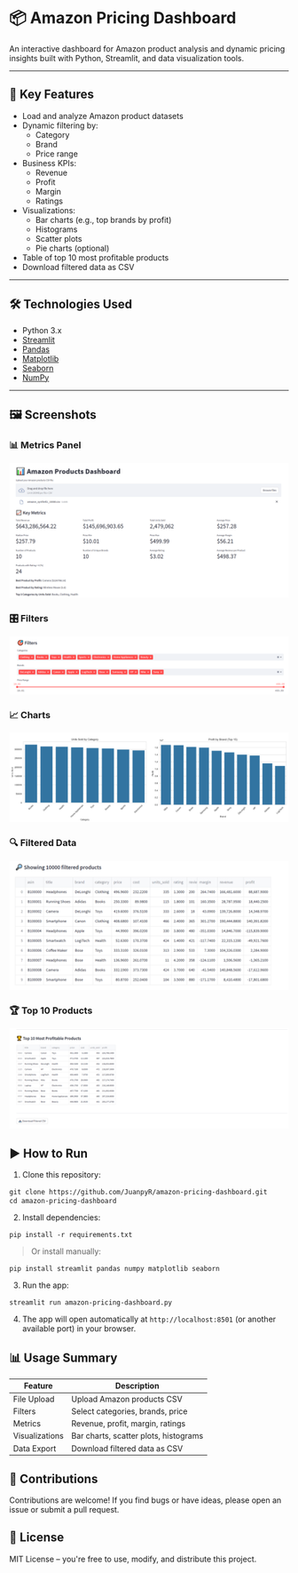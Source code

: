 # 📦 Amazon Pricing Dashboard

An interactive dashboard for Amazon product analysis and dynamic pricing insights built with Python, Streamlit, and data visualization tools.

---

## 🚀 Key Features

- Load and analyze Amazon product datasets
- Dynamic filtering by:
  - Category
  - Brand
  - Price range
- Business KPIs:
  - Revenue
  - Profit
  - Margin
  - Ratings
- Visualizations:
  - Bar charts (e.g., top brands by profit)
  - Histograms
  - Scatter plots
  - Pie charts (optional)
- Table of top 10 most profitable products
- Download filtered data as CSV

---

## 🛠 Technologies Used

- Python 3.x
- [Streamlit](https://streamlit.io/)
- [Pandas](https://pandas.pydata.org/)
- [Matplotlib](https://matplotlib.org/)
- [Seaborn](https://seaborn.pydata.org/)
- [NumPy](https://numpy.org/)

---
## 🖼 Screenshots

### 📊 Metrics Panel

![Metrics](https://github.com/juanpyR/amazon-pricing-dashboard/raw/main/Images/Metrics.png)

### 🎛 Filters

![Filters](https://github.com/juanpyR/amazon-pricing-dashboard/raw/main/Images/Filters.png)

### 📈 Charts

![Charts](https://github.com/juanpyR/amazon-pricing-dashboard/raw/main/Images/charts.png)

### 🔍 Filtered Data

![Filtered](https://github.com/juanpyR/amazon-pricing-dashboard/raw/main/Images/filtered.png)

### 🏆 Top 10 Products

![Top10](https://github.com/juanpyR/amazon-pricing-dashboard/raw/main/Images/top10.png)

## ▶️ How to Run

1. Clone this repository:

```
git clone https://github.com/JuanpyR/amazon-pricing-dashboard.git
cd amazon-pricing-dashboard
```

2. Install dependencies:

```
pip install -r requirements.txt
```

> Or install manually:

```
pip install streamlit pandas numpy matplotlib seaborn
```

3. Run the app:

```
streamlit run amazon-pricing-dashboard.py
```

4. The app will open automatically at `http://localhost:8501` (or another available port) in your browser.

## 📊 Usage Summary
| Feature                        | Description                          |
|-------------------------------|------------------------------------|
| File Upload                   | Upload Amazon products CSV          |
| Filters                       | Select categories, brands, price   |
| Metrics                       | Revenue, profit, margin, ratings   |
| Visualizations                | Bar charts, scatter plots, histograms |
| Data Export                   | Download filtered data as CSV      |

## 🤝 Contributions
Contributions are welcome! If you find bugs or have ideas, please open an issue or submit a pull request.

## 📄 License
MIT License – you're free to use, modify, and distribute this project.
